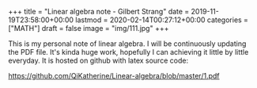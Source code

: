 +++
title = "Linear algebra note - Gilbert Strang"
date = 2019-11-19T23:58:00+00:00
lastmod = 2020-02-14T00:27:12+00:00
categories = ["MATH"]
draft = false
image = "img/111.jpg"
+++

This is my personal note of linear algebra. I will be continuously updating the
PDF file. It's kinda huge work, hopefully I can achieving it little by little
everyday. It is hosted on github with latex source code:

<https://github.com/QiKatherine/Linear-algebra/blob/master/1.pdf>
